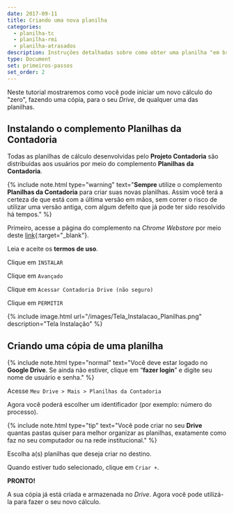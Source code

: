 ```yaml
---
date: 2017-09-11
title: Criando uma nova planilha 
categories:
  - planilha-tc
  - planilha-rmi
  - planilha-atrasados
description: Instruções detalhadas sobre como obter uma planilha "em branco" para iniciar um novo cálculo.
type: Document
set: primeiros-passos
set_order: 2
---
```

Neste tutorial mostraremos como você pode iniciar um novo cálculo do "zero", fazendo uma cópia, para o seu *Drive*, de qualquer uma das planilhas.

## Instalando o complemento **Planilhas da Contadoria**

Todas as planilhas de cálculo desenvolvidas pelo **Projeto Contadoria** são distribuídas aos usuários por meio do complemento **Planilhas da Contadoria**. 

{% include note.html type="warning" text="<b>Sempre</b> utilize o complemento **Planilhas da Contadoria** para criar suas novas planilhas. Assim você terá a certeza de que está com a última versão em mãos, sem correr o risco de utilizar uma versão antiga, com algum defeito que já pode ter sido resolvido há tempos." %}

Primeiro, acesse a página do complemento na *Chrome Webstore* por meio deste [link](https://script.google.com/macros/s/AKfycbxE5JrFH8h-IK36NZ-8hFtpdUH03Pe9Zs0l2Ysi4O80TnJjE3E/exec){:target="_blank"}.

Leia e aceite os **termos de uso**.

Clique em `INSTALAR`

Clique em `Avançado`

Clique em `Acessar Contadoria Drive (não seguro)`

Clique em `PERMITIR`

{% include image.html url="/images/Tela_Instalacao_Planilhas.png" description="Tela Instalação" %}

## Criando uma cópia de uma planilha

{% include note.html type="normal" text="Você deve estar logado no <b>Google Drive</b>. Se ainda não estiver, clique em “<b>fazer login</b>” e digite seu nome de usuário e senha." %}

Acesse `Meu Drive > Mais > Planilhas da Contadoria`

Agora você poderá escolher um identificador (por exemplo: número do processo).

{% include note.html type="tip" text="Você pode criar no seu <b>Drive</b> quantas pastas quiser para melhor organizar as planilhas, exatamente como faz no seu computador ou na rede institucional." %}

Escolha a(s) planilhas que deseja criar no destino.

Quando estiver tudo selecionado, clique em `Criar +`.

**PRONTO!**

A sua cópia já está criada e armazenada no *Drive*. Agora você pode utilizá-la para fazer o seu novo cálculo.
